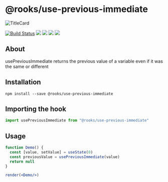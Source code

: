 # @rooks/use-previous-immediate

![TitleCard](https://raw.githubusercontent.com/imbhargav5/rooks/HEAD/packages/previous-immediate/title-card.svg)

[![Build Status](https://travis-ci.org/imbhargav5/rooks.svg?branch=master)](https://travis-ci.org/imbhargav5/rooks) ![](https://img.shields.io/npm/v/@rooks/use-previous-immediate/latest.svg) ![](https://img.shields.io/npm/l/@rooks/use-previous-immediate.svg) ![](https://img.shields.io/bundlephobia/min/@rooks/use-previous-immediate.svg) ![](https://img.shields.io/david/imbhargav5/rooks.svg?path=packages%2Fprevious-immediate)



## About
usePreviousImmediate returns the previous value of a variable even if it was the same or different


[//]: # (Main)

## Installation

```
npm install --save @rooks/use-previous-immediate
```

## Importing the hook

```javascript
import usePreviousImmediate from "@rooks/use-previous-immediate"
```

## Usage

```jsx
function Demo() {
  const [value, setValue] = useState(0)
  const previousValue = usePreviousImmediate(value) 
  return null
}

render(<Demo/>)
```
